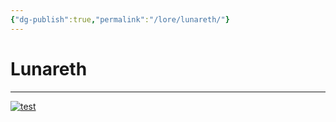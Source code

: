 ```yaml
---
{"dg-publish":true,"permalink":"/lore/lunareth/"}
---
```


# Lunareth
---

[![test](/img/user/lore/attachment/Arkanis-Lunareth.png)](../../../img/user/lore/attachment/Arkanis-Lunareth.png)
